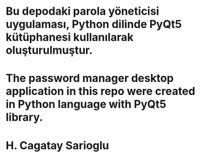 # Bu depodaki parola yöneticisi uygulaması, Python dilinde PyQt5 kütüphanesi kullanılarak oluşturulmuştur.
# The password manager desktop application in this repo were created in Python language with PyQt5 library.
# H. Cagatay Sarioglu
